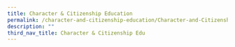 ```yaml
---
title: Character & Citizenship Education
permalink: /character-and-citizenship-education/Character-and-Citizenship-Edu/permalink
description: ""
third_nav_title: Character & Citizenship Edu
---
```

